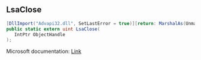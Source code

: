 ## LsaClose

```csharp
[DllImport("Advapi32.dll", SetLastError = true)][return: MarshalAs(UnmanagedType.U4)]
public static extern uint LsaClose(
   IntPtr ObjectHandle
);
```

Microsoft documentation: [Link](https://docs.microsoft.com/en-us/windows/win32/api/ntsecapi/nf-ntsecapi-lsaclose)
